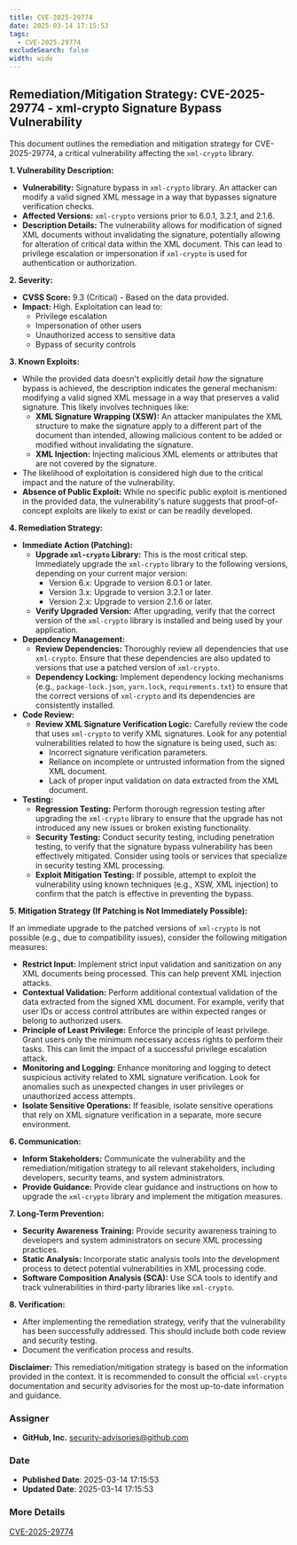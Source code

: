 ```yaml
---
title: CVE-2025-29774
date: 2025-03-14 17:15:53
tags:
  - CVE-2025-29774
excludeSearch: false
width: wide
---
```


## Remediation/Mitigation Strategy: CVE-2025-29774 - xml-crypto Signature Bypass Vulnerability

This document outlines the remediation and mitigation strategy for CVE-2025-29774, a critical vulnerability affecting the `xml-crypto` library.

**1. Vulnerability Description:**

*   **Vulnerability:** Signature bypass in `xml-crypto` library.  An attacker can modify a valid signed XML message in a way that bypasses signature verification checks.
*   **Affected Versions:** `xml-crypto` versions prior to 6.0.1, 3.2.1, and 2.1.6.
*   **Description Details:** The vulnerability allows for modification of signed XML documents without invalidating the signature, potentially allowing for alteration of critical data within the XML document.  This can lead to privilege escalation or impersonation if `xml-crypto` is used for authentication or authorization.

**2. Severity:**

*   **CVSS Score:** 9.3 (Critical) - Based on the data provided.
*   **Impact:** High. Exploitation can lead to:
    *   Privilege escalation
    *   Impersonation of other users
    *   Unauthorized access to sensitive data
    *   Bypass of security controls

**3. Known Exploits:**

*   While the provided data doesn't explicitly detail *how* the signature bypass is achieved, the description indicates the general mechanism: modifying a valid signed XML message in a way that preserves a valid signature.  This likely involves techniques like:
    *   **XML Signature Wrapping (XSW):**  An attacker manipulates the XML structure to make the signature apply to a different part of the document than intended, allowing malicious content to be added or modified without invalidating the signature.
    *   **XML Injection:** Injecting malicious XML elements or attributes that are not covered by the signature.
*   The likelihood of exploitation is considered high due to the critical impact and the nature of the vulnerability.
*   **Absence of Public Exploit:** While no specific public exploit is mentioned in the provided data, the vulnerability's nature suggests that proof-of-concept exploits are likely to exist or can be readily developed.

**4. Remediation Strategy:**

*   **Immediate Action (Patching):**
    *   **Upgrade `xml-crypto` Library:** This is the most critical step. Immediately upgrade the `xml-crypto` library to the following versions, depending on your current major version:
        *   Version 6.x: Upgrade to version 6.0.1 or later.
        *   Version 3.x: Upgrade to version 3.2.1 or later.
        *   Version 2.x: Upgrade to version 2.1.6 or later.
    *   **Verify Upgraded Version:** After upgrading, verify that the correct version of the `xml-crypto` library is installed and being used by your application.
*   **Dependency Management:**
    *   **Review Dependencies:**  Thoroughly review all dependencies that use `xml-crypto`. Ensure that these dependencies are also updated to versions that use a patched version of `xml-crypto`.
    *   **Dependency Locking:**  Implement dependency locking mechanisms (e.g., `package-lock.json`, `yarn.lock`, `requirements.txt`) to ensure that the correct versions of `xml-crypto` and its dependencies are consistently installed.
*   **Code Review:**
    *   **Review XML Signature Verification Logic:** Carefully review the code that uses `xml-crypto` to verify XML signatures. Look for any potential vulnerabilities related to how the signature is being used, such as:
        *   Incorrect signature verification parameters.
        *   Reliance on incomplete or untrusted information from the signed XML document.
        *   Lack of proper input validation on data extracted from the XML document.
*   **Testing:**
    *   **Regression Testing:**  Perform thorough regression testing after upgrading the `xml-crypto` library to ensure that the upgrade has not introduced any new issues or broken existing functionality.
    *   **Security Testing:**  Conduct security testing, including penetration testing, to verify that the signature bypass vulnerability has been effectively mitigated. Consider using tools or services that specialize in security testing XML processing.
    *   **Exploit Mitigation Testing:** If possible, attempt to exploit the vulnerability using known techniques (e.g., XSW, XML injection) to confirm that the patch is effective in preventing the bypass.

**5. Mitigation Strategy (If Patching is Not Immediately Possible):**

If an immediate upgrade to the patched versions of `xml-crypto` is not possible (e.g., due to compatibility issues), consider the following mitigation measures:

*   **Restrict Input:** Implement strict input validation and sanitization on any XML documents being processed. This can help prevent XML injection attacks.
*   **Contextual Validation:** Perform additional contextual validation of the data extracted from the signed XML document. For example, verify that user IDs or access control attributes are within expected ranges or belong to authorized users.
*   **Principle of Least Privilege:**  Enforce the principle of least privilege. Grant users only the minimum necessary access rights to perform their tasks. This can limit the impact of a successful privilege escalation attack.
*   **Monitoring and Logging:**  Enhance monitoring and logging to detect suspicious activity related to XML signature verification. Look for anomalies such as unexpected changes in user privileges or unauthorized access attempts.
*   **Isolate Sensitive Operations:** If feasible, isolate sensitive operations that rely on XML signature verification in a separate, more secure environment.

**6. Communication:**

*   **Inform Stakeholders:**  Communicate the vulnerability and the remediation/mitigation strategy to all relevant stakeholders, including developers, security teams, and system administrators.
*   **Provide Guidance:**  Provide clear guidance and instructions on how to upgrade the `xml-crypto` library and implement the mitigation measures.

**7. Long-Term Prevention:**

*   **Security Awareness Training:**  Provide security awareness training to developers and system administrators on secure XML processing practices.
*   **Static Analysis:**  Incorporate static analysis tools into the development process to detect potential vulnerabilities in XML processing code.
*   **Software Composition Analysis (SCA):**  Use SCA tools to identify and track vulnerabilities in third-party libraries like `xml-crypto`.

**8. Verification:**

*   After implementing the remediation strategy, verify that the vulnerability has been successfully addressed.  This should include both code review and security testing.
*   Document the verification process and results.

**Disclaimer:** This remediation/mitigation strategy is based on the information provided in the context.  It is recommended to consult the official `xml-crypto` documentation and security advisories for the most up-to-date information and guidance.

### Assigner
- **GitHub, Inc.** <security-advisories@github.com>

### Date
- **Published Date**: 2025-03-14 17:15:53
- **Updated Date**: 2025-03-14 17:15:53

### More Details
[CVE-2025-29774](https://www.cvedetails.com/cve/CVE-2025-29774)